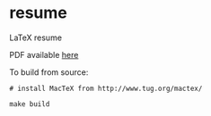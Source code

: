 # resume

LaTeX resume

PDF available [here](https://github.com/keyan/resume/blob/master/resume.pdf)

To build from source:

```
# install MacTeX from http://www.tug.org/mactex/

make build
```
